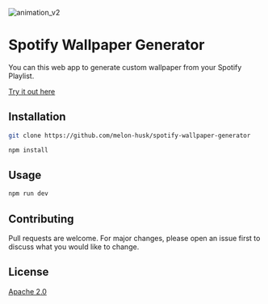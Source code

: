 ![animation_v2](https://user-images.githubusercontent.com/30780724/124360413-44345080-dc47-11eb-8915-60555c1f8dbb.gif)

# Spotify Wallpaper Generator

You can this web app to generate custom wallpaper from your Spotify Playlist.

[Try it out here](https://marjan-spotify-project.vercel.app/)

## Installation

```bash
git clone https://github.com/melon-husk/spotify-wallpaper-generator

npm install
```

## Usage

```bash
npm run dev
```

## Contributing

Pull requests are welcome. For major changes, please open an issue first to discuss what you would like to change.


## License
[Apache 2.0](https://choosealicense.com/licenses/apache-2.0/)
